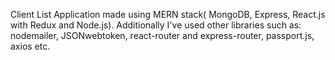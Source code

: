 Client List Application made using MERN stack( MongoDB, Express, React.js with Redux and Node.js).
Additionally I've used other libraries such as: nodemailer, JSONwebtoken, react-router and express-router, passport.js, axios etc.